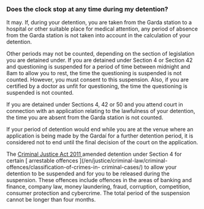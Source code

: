 ###  Does the clock stop at any time during my detention?

It may. If, during your detention, you are taken from the Garda station to a
hospital or other suitable place for medical attention, any period of absence
from the Garda station is not taken into account in the calculation of your
detention.

Other periods may not be counted, depending on the section of legislation you
are detained under. If you are detained under Section 4 or Section 42 and
questioning is suspended for a period of time between midnight and 8am to
allow you to rest, the time the questioning is suspended is not counted.
However, you must consent to this suspension. Also, if you are certified by a
doctor as unfit for questioning, the time the questioning is suspended is not
counted.

If you are detained under Sections 4, 42 or 50 and you attend court in
connection with an application relating to the lawfulness of your detention,
the time you are absent from the Garda station is not counted.

If your period of detention would end while you are at the venue where an
application is being made by the Gardaí for a further detention period, it is
considered not to end until the final decision of the court on the
application.

The [ Criminal Justice Act 2011
](http://www.irishstatutebook.ie/2011/en/act/pub/0022/index.html) amended
detention under Section 4 for certain [ arrestable offences
](/en/justice/criminal-law/criminal-offences/classification-of-crimes-in-
criminal-cases/) to allow your detention to be suspended and for you to be
released during the suspension. These offences include offences in the areas
of banking and finance, company law, money laundering, fraud, corruption,
competition, consumer protection and cybercrime. The total period of the
suspension cannot be longer than four months.
